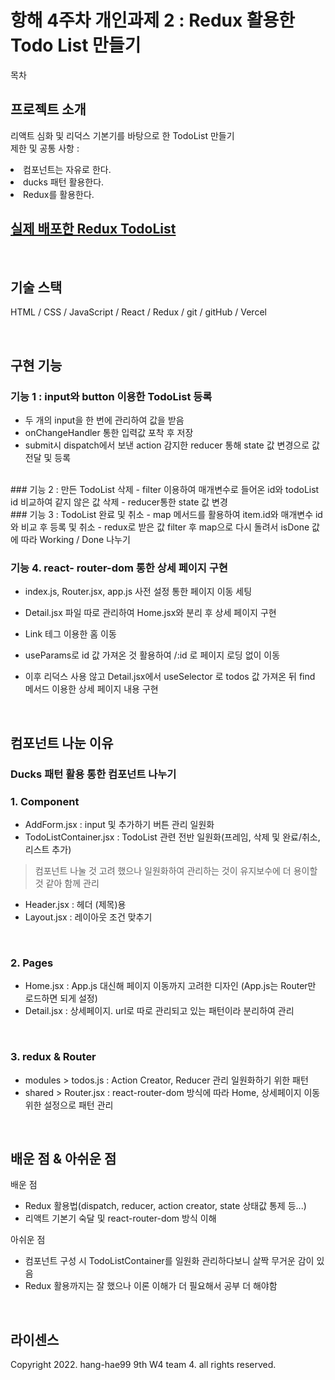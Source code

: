 # 항해 4주차 개인과제 2 : Redux 활용한 Todo List 만들기


목차

## 프로젝트 소개

<p align="justify">
리액트 심화 및 리덕스 기본기를 바탕으로 한 TodoList 만들기<br>
제한 및 공통 사항 : <br>
  <li> 컴포넌트는 자유로 한다.</li>
  <li> ducks 패턴 활용한다.</li>
  <li> Redux를 활용한다.</li>
</p>


## <a href="https://hanghea4w-damin0320.vercel.app/">실제 배포한 Redux TodoList</a>

<br>

## 기술 스택

HTML / CSS / JavaScript / React / Redux / git / gitHub / Vercel

<br>

## 구현 기능

### 기능 1 : input와 button 이용한 TodoList 등록
- 두 개의 input을 한 번에 관리하여 값을 받음
- onChangeHandler 통한 입력값 포착 후 저장
- submit시 dispatch에서 보낸 action 감지한 reducer 통해 state 값 변경으로 값 전달 및 등록
<br>
### 기능 2 : 만든 TodoList 삭제
- filter 이용하여 매개변수로 들어온 id와 todoList id 비교하여 같지 않은 값 삭제
- reducer통한 state 값 변경
<br>
### 기능 3 : TodoList 완료 및 취소
- map 메서드를 활용하여 item.id와 매개변수 id와 비교 후 등록 및 취소
- redux로 받은 값 filter 후 map으로 다시 돌려서 isDone 값에 따라 Working / Done 나누기
<br>

### 기능 4. react- router-dom 통한 상세 페이지 구현
- index.js, Router.jsx, app.js 사전 설정 통한 페이지 이동 세팅
- Detail.jsx 파일 따로 관리하여 Home.jsx와 분리 후 상세 페이지 구현
- Link 테그 이용한 홈 이동
- useParams로 id 값 가져온 것 활용하여 /:id 로 페이지 로딩 없이 이동

- 이후 리덕스 사용 않고 Detail.jsx에서 useSelector 로 todos 값 가져온 뒤 find 메서드 이용한 상세 페이지 내용 구현

<br>

## 컴포넌트 나눈 이유

### Ducks 패턴 활용 통한 컴포넌트 나누기

### 1. Component
- AddForm.jsx : input 및 추가하기 버튼 관리 일원화
- TodoListContainer.jsx : TodoList 관련 전반 일원화(프레임, 삭제 및 완료/취소, 리스트 추가)
> 컴포넌트 나눌 것 고려 했으나 일원화하여 관리하는 것이 유지보수에 더 용이할 것 같아 함께 관리
- Header.jsx : 헤더 (제목)용
- Layout.jsx : 레이아웃 조건 맞추기

<br>

### 2. Pages
- Home.jsx : App.js 대신해 페이지 이동까지 고려한 디자인 (App.js는 Router만 로드하면 되게 설정)
- Detail.jsx : 상세페이지. url로 따로 관리되고 있는 패턴이라 분리하여 관리


<br>

### 3. redux & Router
- modules > todos.js : Action Creator, Reducer 관리 일원화하기 위한 패턴
- shared > Router.jsx : react-router-dom 방식에 따라 Home, 상세페이지 이동 위한 설정으로 패턴 관리


<br>

## 배운 점 & 아쉬운 점


배운 점 <br>
- Redux 활용법(dispatch, reducer, action creator, state 상태값 통제 등...)
- 리액트 기본기 숙달 및 react-router-dom 방식 이해

아쉬운 점 <br>
- 컴포넌트 구성 시 TodoListContainer를 일원화 관리하다보니 살짝 무거운 감이 있음
- Redux 활용까지는 잘 했으나 이론 이해가 더 필요해서 공부 더 해야함

<p align="justify">

</p>

<br>

## 라이센스

Copyright 2022. hang-hae99 9th W4 team 4. all rights reserved.
